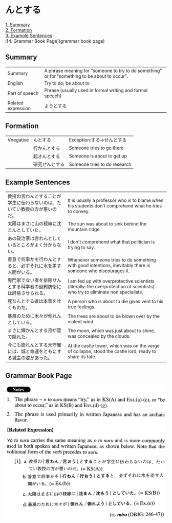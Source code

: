# んとする

[1. Summary](#summary)<br>
[2. Formation](#formation)<br>
[3. Example Sentences](#example-sentences)<br>
![4. Grammar Book Page](grammar book page)<br>


## Summary

<table><tr>   <td>Summary</td>   <td>A phrase meaning for “someone to try to do something” or for “something to be about to occur”.</td></tr><tr>   <td>English</td>   <td>Try to do; be about to</td></tr><tr>   <td>Part of speech</td>   <td>Phrase (usually used in formal writing and formal speech)</td></tr><tr>   <td>Related expression</td>   <td>ようとする</td></tr></table>

## Formation

<table class="table"><tbody><tr class="tr head"><td class="td"><span class="bold">Vnegative</span></td><td class="td"><span class="concept">んとする</span></td><td class="td"><span>Exception:する→せんとする</span></td></tr><tr class="tr"><td class="td"></td><td class="td"><span>行か</span><span class="concept">んとする</span></td><td class="td"><span>Someone tries to go there</span></td></tr><tr class="tr"><td class="td"></td><td class="td"><span>起き</span><span class="concept">んとする</span></td><td class="td"><span>Someone is about to get up</span></td></tr><tr class="tr"><td class="td"></td><td class="td"><span>研究せ</span><span class="concept">んとする</span></td><td class="td"><span>Someone tries to do research</span></td></tr></tbody></table>

## Example Sentences

<table><tr>   <td>教授の言わんとすることが学生に伝わらないのは、たいてい教授の方が悪いのだ。</td>   <td>It is usually a professor who is to blame when his students don't comprehend what he tries to convey.</td></tr><tr>   <td>太陽はまさに山の稜線に沈まんとしていた。</td>   <td>The sun was about to sink behind the mountain ridge.</td></tr><tr>   <td>あの政治家は言わんとしているところがよく分からない。</td>   <td>I don't comprehend what that politician is trying to say.</td></tr><tr>   <td>善意で何事かを行わんとすると、必ずそれに水を差す人間がいる。</td>   <td>Whenever someone tries to do something with good intentions, inevitably there is someone who discourages it.</td></tr><tr>   <td>専門家でない者を排除せんとする科学者の過剰防衛には辟易させられる。</td>   <td>I am fed up with overprotective scientists (literally: the overprotection of scientists) who try to eliminate non specialists.</td></tr><tr>   <td>死なんとする者は本音を吐くものだ。</td>   <td>A person who is about to die gives vent to his true feelings.</td></tr><tr>   <td>暴風のために木々が倒れんとしている。</td>   <td>The trees are about to be blown over by the violent wind.</td></tr><tr>   <td>まさに輝かんとする月が雲で隠れた。</td>   <td>The moon, which was just about to shine, was concealed by the clouds.</td></tr><tr>   <td>今にも崩れんとする天守閣には、城と命運をともにする城主の姿があった。</td>   <td>At the castle tower, which was on the verge of collapse, stood the castle lord, ready to share its fate.</td></tr></table>

## Grammar Book Page

![](../img/Advancedんとする.png)

